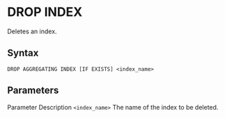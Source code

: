 # [](#drop-index)DROP INDEX

Deletes an index.

## [](#syntax)Syntax

```
DROP AGGREGATING INDEX [IF EXISTS] <index_name>
```

## [](#parameters)Parameters

Parameter Description `<index_name>` The name of the index to be deleted.